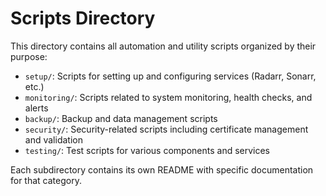 # Scripts Directory

This directory contains all automation and utility scripts organized by their purpose:

- `setup/`: Scripts for setting up and configuring services (Radarr, Sonarr, etc.)
- `monitoring/`: Scripts related to system monitoring, health checks, and alerts
- `backup/`: Backup and data management scripts
- `security/`: Security-related scripts including certificate management and validation
- `testing/`: Test scripts for various components and services

Each subdirectory contains its own README with specific documentation for that category.
